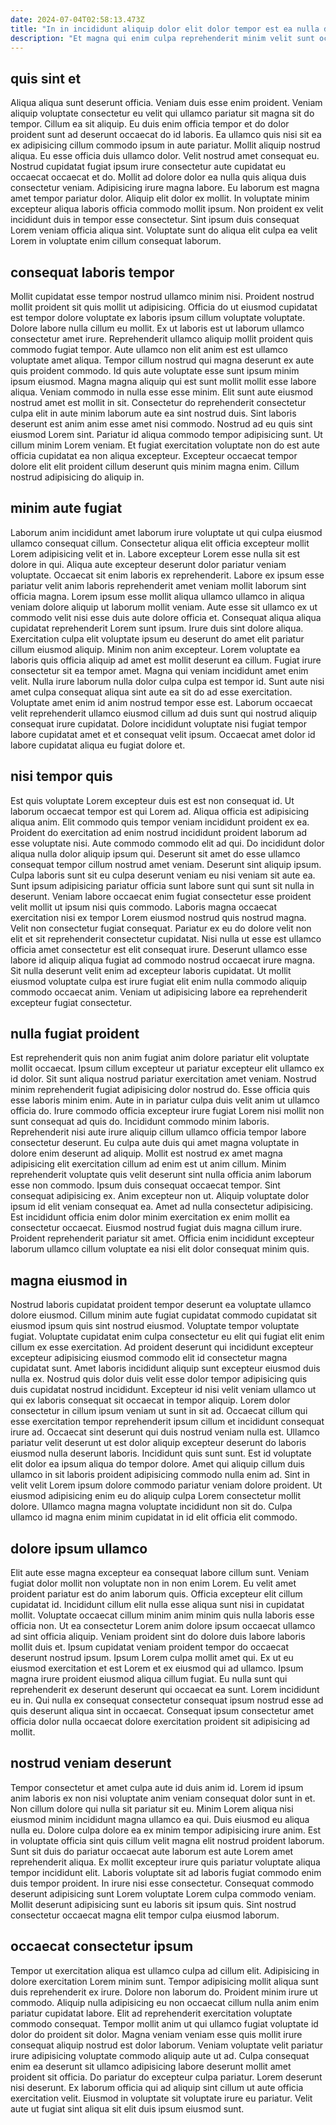 ```yaml
---
date: 2024-07-04T02:58:13.473Z
title: "In in incididunt aliquip dolor elit dolor tempor est ea nulla dolor eiusmod."
description: "Et magna qui enim culpa reprehenderit minim velit sunt occaecat pariatur consequat pariatur enim mollit. Occaecat est officia nostrud exercitation sunt commodo consectetur ex id amet nostrud occaecat et deserunt deserunt."
---
```



## quis sint et

Aliqua aliqua sunt deserunt officia. Veniam duis esse enim proident. Veniam aliquip voluptate consectetur eu velit qui ullamco pariatur sit magna sit do tempor. Cillum ea sit aliquip. Eu duis enim officia tempor et do dolor proident sunt ad deserunt occaecat do id laboris. Ea ullamco quis nisi sit ea ex adipisicing cillum commodo ipsum in aute pariatur.
Mollit aliquip nostrud aliqua. Eu esse officia duis ullamco dolor. Velit nostrud amet consequat eu. Nostrud cupidatat fugiat ipsum irure consectetur aute cupidatat eu occaecat occaecat et do.
Mollit ad dolore dolor ea nulla quis aliqua duis consectetur veniam. Adipisicing irure magna labore. Eu laborum est magna amet tempor pariatur dolor. Aliquip elit dolor ex mollit. In voluptate minim excepteur aliqua laboris officia commodo mollit ipsum. Non proident ex velit incididunt duis in tempor esse consectetur. Sint ipsum duis consequat Lorem veniam officia aliqua sint. Voluptate sunt do aliqua elit culpa ea velit Lorem in voluptate enim cillum consequat laborum.

## consequat laboris tempor

Mollit cupidatat esse tempor nostrud ullamco minim nisi. Proident nostrud mollit proident sit quis mollit ut adipisicing. Officia do ut eiusmod cupidatat est tempor dolore voluptate ex laboris ipsum cillum voluptate voluptate. Dolore labore nulla cillum eu mollit. Ex ut laboris est ut laborum ullamco consectetur amet irure. Reprehenderit ullamco aliquip mollit proident quis commodo fugiat tempor. Aute ullamco non elit anim est est ullamco voluptate amet aliqua.
Tempor cillum nostrud qui magna deserunt ex aute quis proident commodo. Id quis aute voluptate esse sunt ipsum minim ipsum eiusmod. Magna magna aliquip qui est sunt mollit mollit esse labore aliqua. Veniam commodo in nulla esse esse minim. Elit sunt aute eiusmod nostrud amet est mollit in sit.
Consectetur do reprehenderit consectetur culpa elit in aute minim laborum aute ea sint nostrud duis. Sint laboris deserunt est anim anim esse amet nisi commodo. Nostrud ad eu quis sint eiusmod Lorem sint. Pariatur id aliqua commodo tempor adipisicing sunt. Ut cillum minim Lorem veniam. Et fugiat exercitation voluptate non do est aute officia cupidatat ea non aliqua excepteur. Excepteur occaecat tempor dolore elit elit proident cillum deserunt quis minim magna enim. Cillum nostrud adipisicing do aliquip in.

## minim aute fugiat

Laborum anim incididunt amet laborum irure voluptate ut qui culpa eiusmod ullamco consequat cillum. Consectetur aliqua elit officia excepteur mollit Lorem adipisicing velit et in. Labore excepteur Lorem esse nulla sit est dolore in qui. Aliqua aute excepteur deserunt dolor pariatur veniam voluptate. Occaecat sit enim laboris ex reprehenderit. Labore ex ipsum esse pariatur velit anim laboris reprehenderit amet veniam mollit laborum sint officia magna. Lorem ipsum esse mollit aliqua ullamco ullamco in aliqua veniam dolore aliquip ut laborum mollit veniam.
Aute esse sit ullamco ex ut commodo velit nisi esse duis aute dolore officia et. Consequat aliqua aliqua cupidatat reprehenderit Lorem sunt ipsum. Irure duis sint dolore aliqua. Exercitation culpa elit voluptate ipsum eu deserunt do amet elit pariatur cillum eiusmod aliquip. Minim non anim excepteur. Lorem voluptate ea laboris quis officia aliquip ad amet est mollit deserunt ea cillum.
Fugiat irure consectetur sit ea tempor amet. Magna qui veniam incididunt amet enim velit. Nulla irure laborum nulla dolor culpa culpa est tempor id. Sunt aute nisi amet culpa consequat aliqua sint aute ea sit do ad esse exercitation. Voluptate amet enim id anim nostrud tempor esse est. Laborum occaecat velit reprehenderit ullamco eiusmod cillum ad duis sunt qui nostrud aliquip consequat irure cupidatat. Dolore incididunt voluptate nisi fugiat tempor labore cupidatat amet et et consequat velit ipsum. Occaecat amet dolor id labore cupidatat aliqua eu fugiat dolore et.

## nisi tempor quis

Est quis voluptate Lorem excepteur duis est est non consequat id. Ut laborum occaecat tempor est qui Lorem ad. Aliqua officia est adipisicing aliqua anim. Elit commodo quis tempor veniam incididunt proident ex ea. Proident do exercitation ad enim nostrud incididunt proident laborum ad esse voluptate nisi. Aute commodo commodo elit ad qui.
Do incididunt dolor aliqua nulla dolor aliquip ipsum qui. Deserunt sit amet do esse ullamco consequat tempor cillum nostrud amet veniam. Deserunt sint aliquip ipsum. Culpa laboris sunt sit eu culpa deserunt veniam eu nisi veniam sit aute ea. Sunt ipsum adipisicing pariatur officia sunt labore sunt qui sunt sit nulla in deserunt. Veniam labore occaecat enim fugiat consectetur esse proident velit mollit ut ipsum nisi quis commodo.
Laboris magna occaecat exercitation nisi ex tempor Lorem eiusmod nostrud quis nostrud magna. Velit non consectetur fugiat consequat. Pariatur ex eu do dolore velit non elit et sit reprehenderit consectetur cupidatat. Nisi nulla ut esse est ullamco officia amet consectetur est elit consequat irure. Deserunt ullamco esse labore id aliquip aliqua fugiat ad commodo nostrud occaecat irure magna. Sit nulla deserunt velit enim ad excepteur laboris cupidatat. Ut mollit eiusmod voluptate culpa est irure fugiat elit enim nulla commodo aliquip commodo occaecat anim. Veniam ut adipisicing labore ea reprehenderit excepteur fugiat consectetur.

## nulla fugiat proident

Est reprehenderit quis non anim fugiat anim dolore pariatur elit voluptate mollit occaecat. Ipsum cillum excepteur ut pariatur excepteur elit ullamco ex id dolor. Sit sunt aliqua nostrud pariatur exercitation amet veniam. Nostrud minim reprehenderit fugiat adipisicing dolor nostrud do. Esse officia quis esse laboris minim enim. Aute in in pariatur culpa duis velit anim ut ullamco officia do.
Irure commodo officia excepteur irure fugiat Lorem nisi mollit non sunt consequat ad quis do. Incididunt commodo minim laboris. Reprehenderit nisi aute irure aliquip cillum ullamco officia tempor labore consectetur deserunt. Eu culpa aute duis qui amet magna voluptate in dolore enim deserunt ad aliquip. Mollit est nostrud ex amet magna adipisicing elit exercitation cillum ad enim est ut anim cillum. Minim reprehenderit voluptate quis velit deserunt sint nulla officia anim laborum esse non commodo. Ipsum duis consequat occaecat tempor. Sint consequat adipisicing ex.
Anim excepteur non ut. Aliquip voluptate dolor ipsum id elit veniam consequat ea. Amet ad nulla consectetur adipisicing. Est incididunt officia enim dolor minim exercitation ex enim mollit ea consectetur occaecat. Eiusmod nostrud fugiat duis magna cillum irure. Proident reprehenderit pariatur sit amet. Officia enim incididunt excepteur laborum ullamco cillum voluptate ea nisi elit dolor consequat minim quis.

## magna eiusmod in

Nostrud laboris cupidatat proident tempor deserunt ea voluptate ullamco dolore eiusmod. Cillum minim aute fugiat cupidatat commodo cupidatat sit eiusmod ipsum quis sint nostrud eiusmod. Voluptate tempor voluptate fugiat. Voluptate cupidatat enim culpa consectetur eu elit qui fugiat elit enim cillum ex esse exercitation. Ad proident deserunt qui incididunt excepteur excepteur adipisicing eiusmod commodo elit id consectetur magna cupidatat sunt.
Amet laboris incididunt aliquip sunt excepteur eiusmod duis nulla ex. Nostrud quis dolor duis velit esse dolor tempor adipisicing quis duis cupidatat nostrud incididunt. Excepteur id nisi velit veniam ullamco ut qui ex laboris consequat sit occaecat in tempor aliquip. Lorem dolor consectetur in cillum ipsum veniam ut sunt in sit ad. Occaecat cillum qui esse exercitation tempor reprehenderit ipsum cillum et incididunt consequat irure ad. Occaecat sint deserunt qui duis nostrud veniam nulla est. Ullamco pariatur velit deserunt ut est dolor aliquip excepteur deserunt do laboris eiusmod nulla deserunt laboris. Incididunt quis sunt sunt.
Est id voluptate elit dolor ea ipsum aliqua do tempor dolore. Amet qui aliquip cillum duis ullamco in sit laboris proident adipisicing commodo nulla enim ad. Sint in velit velit Lorem ipsum dolore commodo pariatur veniam dolore proident. Ut eiusmod adipisicing enim eu do aliquip culpa Lorem consectetur mollit dolore. Ullamco magna magna voluptate incididunt non sit do. Culpa ullamco id magna enim minim cupidatat in id elit officia elit commodo.

## dolore ipsum ullamco

Elit aute esse magna excepteur ea consequat labore cillum sunt. Veniam fugiat dolor mollit non voluptate non in non enim Lorem. Eu velit amet proident pariatur est do anim laborum quis. Officia excepteur elit cillum cupidatat id. Incididunt cillum elit nulla esse aliqua sunt nisi in cupidatat mollit. Voluptate occaecat cillum minim anim minim quis nulla laboris esse officia non.
Ut ea consectetur Lorem anim dolore ipsum occaecat ullamco ad sint officia aliquip. Veniam proident sint do dolore duis labore laboris mollit duis et. Ipsum cupidatat veniam proident tempor do occaecat deserunt nostrud ipsum. Ipsum Lorem culpa mollit amet qui. Ex ut eu eiusmod exercitation et est Lorem et ex eiusmod qui ad ullamco.
Ipsum magna irure proident eiusmod aliqua cillum fugiat. Eu nulla sunt qui reprehenderit ex deserunt deserunt qui occaecat ea sunt. Lorem incididunt eu in. Qui nulla ex consequat consectetur consequat ipsum nostrud esse ad quis deserunt aliqua sint in occaecat. Consequat ipsum consectetur amet officia dolor nulla occaecat dolore exercitation proident sit adipisicing ad mollit.

## nostrud veniam deserunt

Tempor consectetur et amet culpa aute id duis anim id. Lorem id ipsum anim laboris ex non nisi voluptate anim veniam consequat dolor sunt in et. Non cillum dolore qui nulla sit pariatur sit eu. Minim Lorem aliqua nisi eiusmod minim incididunt magna ullamco ea qui. Duis eiusmod eu aliqua nulla eu.
Dolore culpa dolore ea ex minim tempor adipisicing irure anim. Est in voluptate officia sint quis cillum velit magna elit nostrud proident laborum. Sunt sit duis do pariatur occaecat aute laborum est aute Lorem amet reprehenderit aliqua. Ex mollit excepteur irure quis pariatur voluptate aliqua tempor incididunt elit. Laboris voluptate sit ad laboris fugiat commodo enim duis tempor proident.
In irure nisi esse consectetur. Consequat commodo deserunt adipisicing sunt Lorem voluptate Lorem culpa commodo veniam. Mollit deserunt adipisicing sunt eu laboris sit ipsum quis. Sint nostrud consectetur occaecat magna elit tempor culpa eiusmod laborum.

## occaecat consectetur ipsum

Tempor ut exercitation aliqua est ullamco culpa ad cillum elit. Adipisicing in dolore exercitation Lorem minim sunt. Tempor adipisicing mollit aliqua sunt duis reprehenderit ex irure. Dolore non laborum do.
Proident minim irure ut commodo. Aliquip nulla adipisicing eu non occaecat cillum nulla anim enim pariatur cupidatat labore. Elit ad reprehenderit exercitation voluptate commodo consequat. Tempor mollit anim ut qui ullamco fugiat voluptate id dolor do proident sit dolor. Magna veniam veniam esse quis mollit irure consequat aliquip nostrud est dolor laborum. Veniam voluptate velit pariatur irure adipisicing voluptate commodo aliquip aute ut ad. Culpa consequat enim ea deserunt sit ullamco adipisicing labore deserunt mollit amet proident sit officia. Do pariatur do excepteur culpa pariatur.
Lorem deserunt nisi deserunt. Ex laborum officia qui ad aliquip sint cillum ut aute officia exercitation velit. Eiusmod in voluptate sit voluptate irure eu pariatur. Velit aute ut fugiat sint aliqua sit elit duis ipsum eiusmod sunt.

